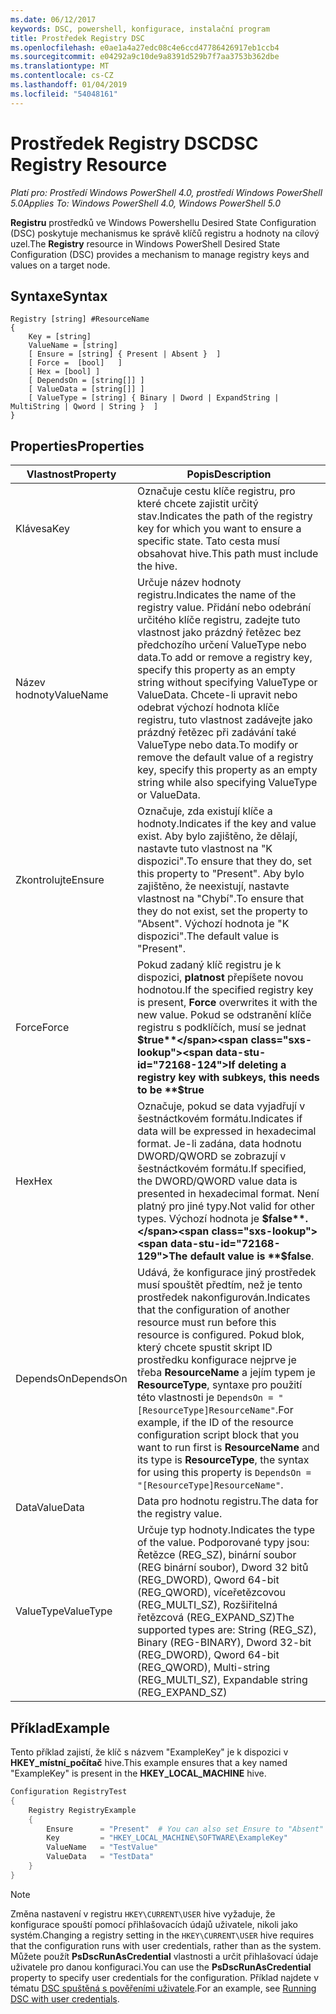 ```yaml
---
ms.date: 06/12/2017
keywords: DSC, powershell, konfigurace, instalační program
title: Prostředek Registry DSC
ms.openlocfilehash: e0ae1a4a27edc08c4e6ccd47786426917eb1ccb4
ms.sourcegitcommit: e04292a9c10de9a8391d529b7f7aa3753b362dbe
ms.translationtype: MT
ms.contentlocale: cs-CZ
ms.lasthandoff: 01/04/2019
ms.locfileid: "54048161"
---
```

# <a name="dsc-registry-resource"></a><span data-ttu-id="72168-103">Prostředek Registry DSC</span><span class="sxs-lookup"><span data-stu-id="72168-103">DSC Registry Resource</span></span>

<span data-ttu-id="72168-104">_Platí pro: Prostředí Windows PowerShell 4.0, prostředí Windows PowerShell 5.0_</span><span class="sxs-lookup"><span data-stu-id="72168-104">_Applies To: Windows PowerShell 4.0, Windows PowerShell 5.0_</span></span>

<span data-ttu-id="72168-105">**Registru** prostředků ve Windows Powershellu Desired State Configuration (DSC) poskytuje mechanismus ke správě klíčů registru a hodnoty na cílový uzel.</span><span class="sxs-lookup"><span data-stu-id="72168-105">The **Registry** resource in Windows PowerShell Desired State Configuration (DSC) provides a mechanism to manage registry keys and values on a target node.</span></span>

## <a name="syntax"></a><span data-ttu-id="72168-106">Syntaxe</span><span class="sxs-lookup"><span data-stu-id="72168-106">Syntax</span></span>

```
Registry [string] #ResourceName
{
    Key = [string]
    ValueName = [string]
    [ Ensure = [string] { Present | Absent }  ]
    [ Force =  [bool]   ]
    [ Hex = [bool] ]
    [ DependsOn = [string[]] ]
    [ ValueData = [string[]] ]
    [ ValueType = [string] { Binary | Dword | ExpandString | MultiString | Qword | String }  ]
}
```

## <a name="properties"></a><span data-ttu-id="72168-107">Properties</span><span class="sxs-lookup"><span data-stu-id="72168-107">Properties</span></span>

| <span data-ttu-id="72168-108">Vlastnost</span><span class="sxs-lookup"><span data-stu-id="72168-108">Property</span></span> | <span data-ttu-id="72168-109">Popis</span><span class="sxs-lookup"><span data-stu-id="72168-109">Description</span></span> |
| --- | --- |
| <span data-ttu-id="72168-110">Klávesa</span><span class="sxs-lookup"><span data-stu-id="72168-110">Key</span></span>| <span data-ttu-id="72168-111">Označuje cestu klíče registru, pro které chcete zajistit určitý stav.</span><span class="sxs-lookup"><span data-stu-id="72168-111">Indicates the path of the registry key for which you want to ensure a specific state.</span></span> <span data-ttu-id="72168-112">Tato cesta musí obsahovat hive.</span><span class="sxs-lookup"><span data-stu-id="72168-112">This path must include the hive.</span></span>|
| <span data-ttu-id="72168-113">Název hodnoty</span><span class="sxs-lookup"><span data-stu-id="72168-113">ValueName</span></span>| <span data-ttu-id="72168-114">Určuje název hodnoty registru.</span><span class="sxs-lookup"><span data-stu-id="72168-114">Indicates the name of the registry value.</span></span> <span data-ttu-id="72168-115">Přidání nebo odebrání určitého klíče registru, zadejte tuto vlastnost jako prázdný řetězec bez předchozího určení ValueType nebo data.</span><span class="sxs-lookup"><span data-stu-id="72168-115">To add or remove a registry key, specify this property as an empty string without specifying ValueType or ValueData.</span></span> <span data-ttu-id="72168-116">Chcete-li upravit nebo odebrat výchozí hodnota klíče registru, tuto vlastnost zadávejte jako prázdný řetězec při zadávání také ValueType nebo data.</span><span class="sxs-lookup"><span data-stu-id="72168-116">To modify or remove the default value of a registry key, specify this property as an empty string while also specifying ValueType or ValueData.</span></span>|
| <span data-ttu-id="72168-117">Zkontrolujte</span><span class="sxs-lookup"><span data-stu-id="72168-117">Ensure</span></span>| <span data-ttu-id="72168-118">Označuje, zda existují klíče a hodnoty.</span><span class="sxs-lookup"><span data-stu-id="72168-118">Indicates if the key and value exist.</span></span> <span data-ttu-id="72168-119">Aby bylo zajištěno, že dělají, nastavte tuto vlastnost na "K dispozici".</span><span class="sxs-lookup"><span data-stu-id="72168-119">To ensure that they do, set this property to "Present".</span></span> <span data-ttu-id="72168-120">Aby bylo zajištěno, že neexistují, nastavte vlastnost na "Chybí".</span><span class="sxs-lookup"><span data-stu-id="72168-120">To ensure that they do not exist, set the property to "Absent".</span></span> <span data-ttu-id="72168-121">Výchozí hodnota je "K dispozici".</span><span class="sxs-lookup"><span data-stu-id="72168-121">The default value is "Present".</span></span>|
| <span data-ttu-id="72168-122">Force</span><span class="sxs-lookup"><span data-stu-id="72168-122">Force</span></span>| <span data-ttu-id="72168-123">Pokud zadaný klíč registru je k dispozici, **platnost** přepíšete novou hodnotou.</span><span class="sxs-lookup"><span data-stu-id="72168-123">If the specified registry key is present, **Force** overwrites it with the new value.</span></span> <span data-ttu-id="72168-124">Pokud se odstranění klíče registru s podklíčích, musí se jednat **$true**</span><span class="sxs-lookup"><span data-stu-id="72168-124">If deleting a registry key with subkeys, this needs to be **$true**</span></span> |
| <span data-ttu-id="72168-125">Hex</span><span class="sxs-lookup"><span data-stu-id="72168-125">Hex</span></span>| <span data-ttu-id="72168-126">Označuje, pokud se data vyjadřují v šestnáctkovém formátu.</span><span class="sxs-lookup"><span data-stu-id="72168-126">Indicates if data will be expressed in hexadecimal format.</span></span> <span data-ttu-id="72168-127">Je-li zadána, data hodnotu DWORD/QWORD se zobrazují v šestnáctkovém formátu.</span><span class="sxs-lookup"><span data-stu-id="72168-127">If specified, the DWORD/QWORD value data is presented in hexadecimal format.</span></span> <span data-ttu-id="72168-128">Není platný pro jiné typy.</span><span class="sxs-lookup"><span data-stu-id="72168-128">Not valid for other types.</span></span> <span data-ttu-id="72168-129">Výchozí hodnota je **$false**.</span><span class="sxs-lookup"><span data-stu-id="72168-129">The default value is **$false**.</span></span>|
| <span data-ttu-id="72168-130">DependsOn</span><span class="sxs-lookup"><span data-stu-id="72168-130">DependsOn</span></span>| <span data-ttu-id="72168-131">Udává, že konfigurace jiný prostředek musí spouštět předtím, než je tento prostředek nakonfigurován.</span><span class="sxs-lookup"><span data-stu-id="72168-131">Indicates that the configuration of another resource must run before this resource is configured.</span></span> <span data-ttu-id="72168-132">Pokud blok, který chcete spustit skript ID prostředku konfigurace nejprve je třeba **ResourceName** a jejím typem je **ResourceType**, syntaxe pro použití této vlastnosti je `DependsOn = "[ResourceType]ResourceName"`.</span><span class="sxs-lookup"><span data-stu-id="72168-132">For example, if the ID of the resource configuration script block that you want to run first is **ResourceName** and its type is **ResourceType**, the syntax for using this property is `DependsOn = "[ResourceType]ResourceName"`.</span></span>|
| <span data-ttu-id="72168-133">Data</span><span class="sxs-lookup"><span data-stu-id="72168-133">ValueData</span></span>| <span data-ttu-id="72168-134">Data pro hodnotu registru.</span><span class="sxs-lookup"><span data-stu-id="72168-134">The data for the registry value.</span></span>|
| <span data-ttu-id="72168-135">ValueType</span><span class="sxs-lookup"><span data-stu-id="72168-135">ValueType</span></span>| <span data-ttu-id="72168-136">Určuje typ hodnoty.</span><span class="sxs-lookup"><span data-stu-id="72168-136">Indicates the type of the value.</span></span> <span data-ttu-id="72168-137">Podporované typy jsou: Řetězce (REG_SZ), binární soubor (REG binární soubor), Dword 32 bitů (REG_DWORD), Qword 64-bit (REG_QWORD), víceřetězcovou (REG_MULTI_SZ), Rozšiřitelná řetězcová (REG_EXPAND_SZ)</span><span class="sxs-lookup"><span data-stu-id="72168-137">The supported types are: String (REG_SZ), Binary (REG-BINARY), Dword 32-bit (REG_DWORD), Qword 64-bit (REG_QWORD), Multi-string (REG_MULTI_SZ), Expandable string (REG_EXPAND_SZ)</span></span> |

## <a name="example"></a><span data-ttu-id="72168-138">Příklad</span><span class="sxs-lookup"><span data-stu-id="72168-138">Example</span></span>

<span data-ttu-id="72168-139">Tento příklad zajistí, že klíč s názvem "ExampleKey" je k dispozici v **HKEY\_místní\_počítač** hive.</span><span class="sxs-lookup"><span data-stu-id="72168-139">This example ensures that a key named "ExampleKey" is present in the **HKEY\_LOCAL\_MACHINE** hive.</span></span>

```powershell
Configuration RegistryTest
{
    Registry RegistryExample
    {
        Ensure      = "Present"  # You can also set Ensure to "Absent"
        Key         = "HKEY_LOCAL_MACHINE\SOFTWARE\ExampleKey"
        ValueName   = "TestValue"
        ValueData   = "TestData"
    }
}
```

> [!NOTE]
> <span data-ttu-id="72168-140">Změna nastavení v registru `HKEY\CURRENT\USER` hive vyžaduje, že konfigurace spouští pomocí přihlašovacích údajů uživatele, nikoli jako systém.</span><span class="sxs-lookup"><span data-stu-id="72168-140">Changing a registry setting in the `HKEY\CURRENT\USER` hive requires that the configuration runs with user credentials, rather than as the system.</span></span> <span data-ttu-id="72168-141">Můžete použít **PsDscRunAsCredential** vlastnosti a určit přihlašovací údaje uživatele pro danou konfiguraci.</span><span class="sxs-lookup"><span data-stu-id="72168-141">You can use the **PsDscRunAsCredential** property to specify user credentials for the configuration.</span></span> <span data-ttu-id="72168-142">Příklad najdete v tématu [DSC spuštěná s pověřeními uživatele](../../../configurations/runAsUser.md).</span><span class="sxs-lookup"><span data-stu-id="72168-142">For an example, see [Running DSC with user credentials](../../../configurations/runAsUser.md).</span></span>
